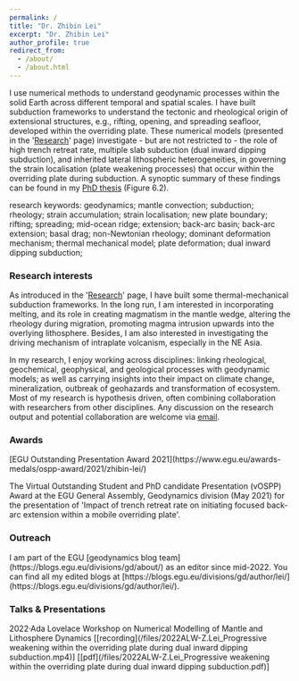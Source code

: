 ```yaml
---
permalink: /
title: "Dr. Zhibin Lei"
excerpt: "Dr. Zhibin Lei"
author_profile: true
redirect_from: 
  - /about/
  - /about.html
---
```

I use numerical methods to understand geodynamic processes within the solid Earth across different temporal and spatial scales. I have built subduction frameworks to understand the tectonic and rheological origin of extensional structures, e.g., rifting, opening, and spreading seafloor, developed within the overriding plate. These numerical models (presented in the '[Research](https://zhibinlei.github.io/research/)' page) investigate - but are not restricted to - the role of high trench retreat rate, multiple slab subduction (dual inward dipping subduction), and inherited lateral lithospheric heterogeneities, in governing the strain localisation (plate weakening processes) that occur within the overriding plate during subduction. A synoptic summary of these findings can be found in my [PhD thesis](https://orca.cardiff.ac.uk/id/eprint/152759/1/2022leizphd.pdf) (Figure 6.2).

research keywords: geodynamics; mantle convection; subduction; rheology; strain accumulation; strain localisation; new plate boundary; rifting; spreading; mid-ocean ridge; extension; back-arc basin; back-arc extension; basal drag; non-Newtonian rheology; dominant deformation mechanism; thermal mechanical model; plate deformation; dual inward dipping subduction;

<h3>Research interests</h3>

As introduced in the '[Research](https://zhibinlei.github.io/research/)' page, I have built some thermal-mechanical subduction frameworks. In the long run, I am interested in incorporating melting, and its role in creating magmatism in the mantle wedge, altering the rheology during migration, promoting magma intrusion upwards into the overlying lithosphere. Besides, I am also interested in investigating the driving mechanism of intraplate volcanism, especially in the NE Asia.

In my research, I enjoy working across disciplines: linking rheological, geochemical, geophysical, and geological processes with geodynamic models; as well as carrying insights into their impact on climate change, mineralization, outbreak of geohazards and transformation of ecosystem. Most of my research is hypothesis driven, often combining collaboration with researchers from other disciplines. Any discussion on the research output and potential collaboration are welcome via [email](mailto:leiz2@cardiff.ac.uk).

<h3>Awards</h3>
[EGU Outstanding Presentation Award 2021](https://www.egu.eu/awards-medals/ospp-award/2021/zhibin-lei/)

The Virtual Outstanding Student and PhD candidate Presentation (vOSPP) Award at the EGU General Assembly, Geodynamics division (May 2021) for the presentation of 'Impact of trench retreat rate on initiating focused back-arc extension within a mobile overriding plate'.

<h3>Outreach</h3>
I am part of the EGU [geodynamics blog team](https://blogs.egu.eu/divisions/gd/about/) as an editor since mid-2022. You can find all my edited blogs at [https://blogs.egu.eu/divisions/gd/author/lei/](https://blogs.egu.eu/divisions/gd/author/lei/).

<h3>Talks & Presentations</h3>
2022·Ada Lovelace Workshop on Numerical Modelling of Mantle and Lithosphere Dynamics [[recording](/files/2022ALW-Z.Lei_Progressive weakening within the overriding plate during dual inward dipping subduction.mp4)] [[pdf](/files/2022ALW-Z.Lei_Progressive weakening within the overriding plate during dual inward dipping subduction.pdf)]
